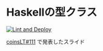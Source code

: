 # Haskellの型クラス

<!-- textlint-disable no-dead-link -->

[![Lint and Deploy](https://github.com/coord-e/slide-type-class-lt/workflows/Lint%20and%20Deploy/badge.svg)](https://github.com/coord-e/slide-type-class-lt/actions?workflow=Lint+and+Deploy)

<!-- textlint-enable no-dead-link -->

[coinsLT#111](https://connpass.com/event/173974/) で発表したスライド
